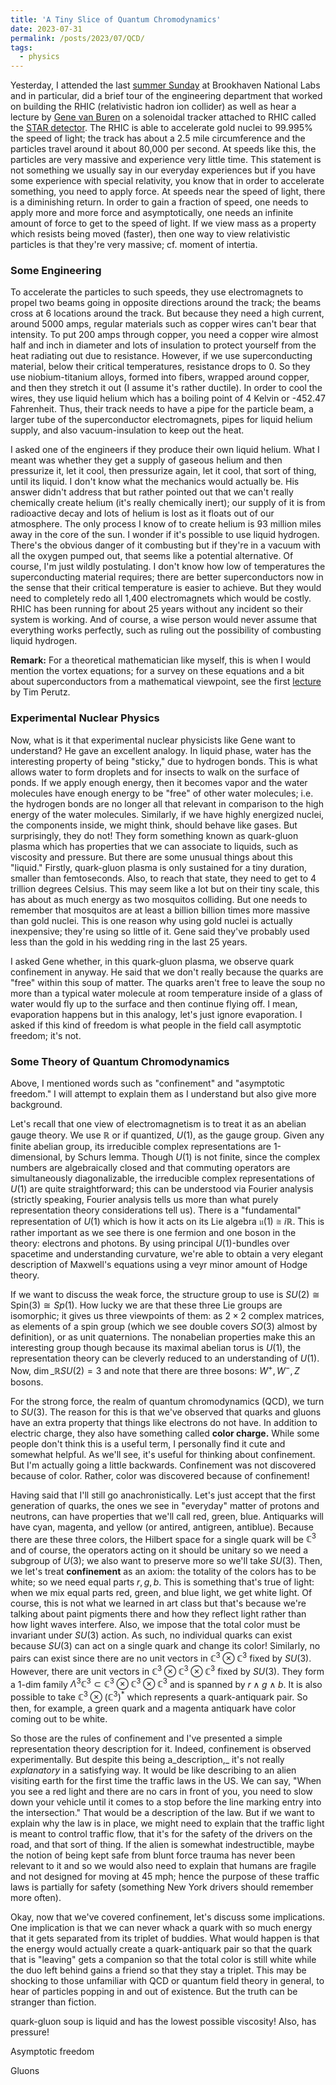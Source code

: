 ```yaml
---
title: 'A Tiny Slice of Quantum Chromodynamics'
date: 2023-07-31
permalink: /posts/2023/07/QCD/
tags:
  - physics
---
```


Yesterday, I attended the last [summer Sunday](https://www.bnl.gov/sundays/fascinating-physics.php) at Brookhaven National Labs and in particular, did a brief tour of the engineering department that worked on building the RHIC (relativistic hadron ion collider) as well as hear a lecture by [Gene van Buren](https://tbrnewsmedia.com/knowledge-for-the-sake-of-knowledge-gene-van-buren/) on a solenoidal tracker attached to RHIC called the [STAR detector](https://www.bnl.gov/rhic/star.php). The RHIC is able to accelerate gold nuclei to 99.995% the speed of light; the track has about a 2.5 mile circumference and the particles travel around it about 80,000 per second. At speeds like this, the particles are very massive and experience very little time. This statement is not something we usually say in our everyday experiences but if you have some experience with special relativity, you know that in order to accelerate something, you need to apply force. At speeds near the speed of light, there is a diminishing return. In order to gain a fraction of speed, one needs to apply more and more force and asymptotically, one needs an infinite amount of force to get to the speed of light. If we view mass as a property which resists being moved (faster), then one way to view relativistic particles is that they're very massive; cf. moment of intertia.

### Some Engineering

To accelerate the particles to such speeds, they use electromagnets to propel two beams going in opposite directions around the track; the beams cross at 6 locations around the track. But because they need a high current, around 5000 amps, regular materials such as copper wires can't bear that intensity. To put 200 amps through copper, you need a copper wire almost half and inch in diameter and lots of insulation to protect yourself from the heat radiating out due to resistance. However, if we use superconducting material, below their critical temperatures, resistance drops to 0. So they use niobium-titanium alloys, formed into fibers, wrapped around copper, and then they stretch it out (I assume it's rather ductile). In order to cool the wires, they use liquid helium which has a boiling point of 4 Kelvin or -452.47 Fahrenheit. Thus, their track needs to have a pipe for the particle beam, a larger tube of the superconductor electromagnets, pipes for liquid helium supply, and also vacuum-insulation to keep out the heat.

I asked one of the engineers if they produce their own liquid helium. What I meant was whether they get a supply of gaseous helium and then pressurize it, let it cool, then pressurize again, let it cool, that sort of thing, until its liquid. I don't know what the mechanics would actually be. His answer didn't address that but rather pointed out that we can't really chemically create helium (it's really chemically inert); our supply of it is from radioactive decay and lots of helium is lost as it floats out of our atmosphere. The only process I know of to create helium is 93 million miles away in the core of the sun. I wonder if it's possible to use liquid hydrogen. There's the obvious danger of it combusting but if they're in a vacuum with all the oxygen pumped out, that seems like a potential alternative. Of course, I'm just wildly postulating. I don't know how low of temperatures the superconducting material requires; there are better superconductors now in the sense that their critical temperature is easier to achieve. But they would need to completely redo all 1,400 electromagnets which would be costly. RHIC has been running for about 25 years without any incident so their system is working. And of course, a wise person would never assume that everything works perfectly, such as ruling out the possibility of combusting liquid hydrogen.

**Remark:** For a theoretical mathematician like myself, this is when I would mention the vortex equations; for a survey on these equations and a bit about superconductors from a mathematical viewpoint, see the first [lecture](https://web.ma.utexas.edu/users/perutz/SFT6/SFT6.pdf?) by Tim Perutz.

### Experimental Nuclear Physics

Now, what is it that experimental nuclear physicists like Gene want to understand? He gave an excellent analogy. In liquid phase, water has the interesting property of being "sticky," due to hydrogen bonds. This is what allows water to form droplets and for insects to walk on the surface of ponds. If we apply enough energy, then it becomes vapor and the water molecules have enough energy to be "free" of other water molecules; i.e. the hydrogen bonds are no longer all that relevant in comparison to the high energy of the water molecules. Similarly, if we have highly energized nuclei, the components inside, we might think, should behave like gases. But surprisingly, they do not! They form something known as quark-gluon plasma which has properties that we can associate to liquids, such as viscosity and pressure. But there are some unusual things about this "liquid." Firstly, quark-gluon plasma is only sustained for a tiny duration, smaller than femtoseconds. Also, to reach that state, they need to get to 4 trillion degrees Celsius. This may seem like a lot but on their tiny scale, this has about as much energy as two mosquitos colliding. But one needs to remember that mosquitos are at least a billion billion times more massive than gold nuclei. This is one reason why using gold nuclei is actually inexpensive; they're using so little of it. Gene said they've probably used less than the gold in his wedding ring in the last 25 years.

I asked Gene whether, in this quark-gluon plasma, we observe quark confinement in anyway. He said that we don't really because the quarks are "free" within this soup of matter. The quarks aren't free to leave the soup no more than a typical water molecule at room temperature inside of a glass of water would fly up to the surface and then continue flying off. I mean, evaporation happens but in this analogy, let's just ignore evaporation. I asked if this kind of freedom is what people in the field call asymptotic freedom; it's not.

### Some Theory of Quantum Chromodynamics

Above, I mentioned words such as "confinement" and "asymptotic freedom." I will attempt to explain them as I understand but also give more background.

Let's recall that one view of electromagnetism is to treat it as an abelian gauge theory. We use $\mathbb{R}$ or if quantized, $U(1)$, as the gauge group. Given any finite abelian group, its irreducible complex representations are 1-dimensional, by Schurs lemma. Though $U(1)$ is not finite, since the complex numbers are algebraically closed and that commuting operators are simultaneously diagonalizable, the irreducible complex representations of $U(1)$ are quite straightforward; this can be understood via Fourier analysis (strictly speaking, Fourier analysis tells us more than what purely representation theory considerations tell us). There is a "fundamental" representation of $U(1)$ which is how it acts on its Lie algebra $\mathfrak{u}(1) \cong i\mathbb{R}$. This is rather important as we see there is one fermion and one boson in the theory: electrons and photons. By using principal $U(1)$-bundles over spacetime and understanding curvature, we're able to obtain a very elegant description of Maxwell's equations using a veyr minor amount of Hodge theory.

If we want to discuss the weak force, the structure group to use is $SU(2) \cong \text{Spin}(3) \cong Sp(1)$. How lucky we are that these three Lie groups are isomorphic; it gives us three viewpoints of them: as $2 \times 2$ complex matrices, as elements of a spin group (which we see double covers $SO(3)$ almost by definition), or as unit quaternions. The nonabelian properties make this an interesting group though because its maximal abelian torus is $U(1)$, the representation theory can be cleverly reduced to an understanding of $U(1)$. Now, $\dim\_\mathbb{R} SU(2)=3$ and note that there are three bosons: $W^+,W^-,Z$ bosons.

For the strong force, the realm of quantum chromodynamics (QCD), we turn to $SU(3)$. The reason for this is that we've observed that quarks and gluons have an extra property that things like electrons do not have. In addition to electric charge, they also have something called **color charge.** While some people don't think this is a useful term, I personally find it cute and somewhat helpful. As we'll see, it's useful for thinking about confinement. But I'm actually going a little backwards. Confinement was not discovered because of color. Rather, color was discovered because of confinement!

Having said that I'll still go anachronistically. Let's just accept that the first generation of quarks, the ones we see in "everyday" matter of protons and neutrons, can have properties that we'll call red, green, blue. Antiquarks will have cyan, magenta, and yellow (or antired, antigreen, antiblue). Because there are these three colors, the Hilbert space for a single quark will be $\mathbb{C}^3$ and of course, the operators acting on it should be unitary so we need a subgroup of $U(3)$; we also want to preserve more so we'll take $SU(3)$. Then, we let's treat **confinement** as an axiom: the totality of the colors has to be white; so we need equal parts $r,g,b$. This is something that's true of light: when we mix equal parts red, green, and blue light, we get white light. Of course, this is not what we learned in art class but that's because we're talking about paint pigments there and how they reflect light rather than how light waves interfere. Also, we impose that the total color must be invariant under $SU(3)$ action. As such, no individual quarks can exist because $SU(3)$ can act on a single quark and change its color! Similarly, no pairs can exist since there are no unit vectors in $\mathbb{C}^3 \otimes \mathbb{C}^3$ fixed by $SU(3)$. However, there are unit vectors in $\mathbb{C}^3 \otimes \mathbb{C}^3 \otimes \mathbb{C}^3$ fixed by $SU(3)$. They form a 1-dim family $\Lambda^3 \mathbb{C}^3 \subset \mathbb{C}^3 \otimes \mathbb{C}^3 \otimes \mathbb{C}^3$ and is spanned by $r \wedge g \wedge b$. It is also possible to take $\mathbb{C}^3 \otimes (\mathbb{C}^3)^*$ which represents a quark-antiquark pair. So then, for example, a green quark and a magenta antiquark have color coming out to be white.

So those are the rules of confinement and I've presented a simple representation theory description for it. Indeed, confinement is observed experimentally. But despite this being a_description,_ it's not really _explanatory_ in a satisfying way. It would be like describing to an alien visiting earth for the first time the traffic laws in the US. We can say, "When you see a red light and there are no cars in front of you, you need to slow down your vehicle until it comes to a stop before the line marking entry into the intersection." That would be a description of the law. But if we want to explain why the law is in place, we might need to explain that the traffic light is meant to control traffic flow, that it's for the safety of the drivers on the road, and that sort of thing. If the alien is somewhat indestructible, maybe the notion of being kept safe from blunt force trauma has never been relevant to it and so we would also need to explain that humans are fragile and not designed for moving at 45 mph; hence the purpose of these traffic laws is partially for safety (something New York drivers should remember more often).

Okay, now that we've covered confinement, let's discuss some implications. One implication is that we can never whack a quark with so much energy that it gets separated from its triplet of buddies. What would happen is that the energy would actually create a quark-antiquark pair so that the quark that is "leaving" gets a companion so that the total color is still white while the duo left behind gains a friend so that they stay a triplet. This may be shocking to those unfamiliar with QCD or quantum field theory in general, to hear of particles popping in and out of existence. But the truth can be stranger than fiction.

quark-gluon soup is liquid and has the lowest possible viscosity! Also, has pressure!

Asymptotic freedom

Gluons
